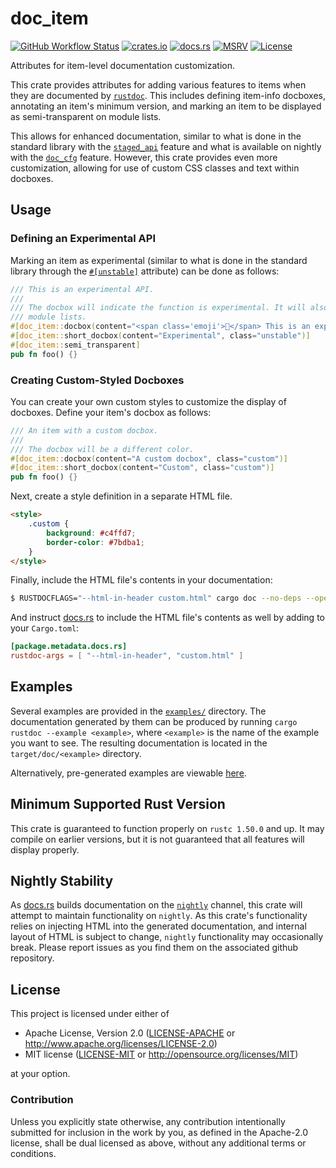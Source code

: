 # doc_item

[![GitHub Workflow Status](https://img.shields.io/github/workflow/status/Anders429/doc_item/Tests/master)](https://github.com/Anders429/doc_item/actions)
[![crates.io](https://img.shields.io/crates/v/doc_item)](https://crates.io/crates/doc_item)
[![docs.rs](https://docs.rs/doc_item/badge.svg)](https://docs.rs/doc_item)
[![MSRV](https://img.shields.io/badge/rustc-1.50.0+-yellow.svg)](#minimum-supported-rust-version)
[![License](https://img.shields.io/crates/l/doc_item)](#license)

Attributes for item-level documentation customization.

This crate provides attributes for adding various features to items when they are documented by
[`rustdoc`](https://doc.rust-lang.org/rustdoc/what-is-rustdoc.html). This includes defining
item-info docboxes, annotating an item's minimum version, and marking an item to be displayed as
semi-transparent on module lists.

This allows for enhanced documentation, similar to what is done in the standard library with the
[`staged_api`](https://doc.rust-lang.org/beta/unstable-book/language-features/staged-api.html)
feature and what is available on nightly with the
[`doc_cfg`](https://doc.rust-lang.org/beta/unstable-book/language-features/doc-cfg.html) feature.
However, this crate provides even more customization, allowing for use of custom CSS classes and
text within docboxes.

## Usage

### Defining an Experimental API
Marking an item as experimental (similar to what is done in the standard library through the
[`#[unstable]`](https://rustc-dev-guide.rust-lang.org/stability.html#unstable) attribute) can be
done as follows:

```rust
/// This is an experimental API.
///
/// The docbox will indicate the function is experimental. It will also appear semi-transparent on
/// module lists.
#[doc_item::docbox(content="<span class='emoji'>🔬</span> This is an experimental API.", class="unstable")]
#[doc_item::short_docbox(content="Experimental", class="unstable")]
#[doc_item::semi_transparent]
pub fn foo() {}
```

### Creating Custom-Styled Docboxes
You can create your own custom styles to customize the display of docboxes. Define your item's
docbox as follows:

```rust
/// An item with a custom docbox.
///
/// The docbox will be a different color.
#[doc_item::docbox(content="A custom docbox", class="custom")]
#[doc_item::short_docbox(content="Custom", class="custom")]
pub fn foo() {}
```

Next, create a style definition in a separate HTML file.
```html
<style>
    .custom {
        background: #c4ffd7;
        border-color: #7bdba1;
    }
</style>
```

Finally, include the HTML file's contents in your documentation:

```bash
$ RUSTDOCFLAGS="--html-in-header custom.html" cargo doc --no-deps --open
```

And instruct [docs.rs](https://docs.rs/) to include the HTML file's contents as well by adding to your `Cargo.toml`:

```toml
[package.metadata.docs.rs]
rustdoc-args = [ "--html-in-header", "custom.html" ]
```

## Examples
Several examples are provided in the
[`examples/`](https://github.com/Anders429/doc_item/tree/master/examples) directory. The
documentation generated by them can be produced by running `cargo rustdoc --example <example>`,
where `<example>` is the name of the example you want to see. The resulting documentation is
located in the `target/doc/<example>` directory.

Alternatively, pre-generated examples are viewable [here](https://anders429.github.io/doc_item/examples/).

## Minimum Supported Rust Version
This crate is guaranteed to function properly on `rustc 1.50.0` and up. It may compile on earlier
versions, but it is not guaranteed that all features will display properly.

## Nightly Stability
As [docs.rs](https://docs.rs/) builds documentation on the
[`nightly`](https://rust-lang.github.io/rustup/concepts/channels.html) channel, this crate will
attempt to maintain functionality on `nightly`. As this crate's functionality relies on injecting
HTML into the generated documentation, and internal layout of HTML is subject to change, `nightly`
functionality may occasionally break. Please report issues as you find them on the associated github
repository.

## License
This project is licensed under either of

* Apache License, Version 2.0
([LICENSE-APACHE](https://github.com/Anders429/more_ranges/blob/HEAD/LICENSE-APACHE) or
http://www.apache.org/licenses/LICENSE-2.0)
* MIT license
([LICENSE-MIT](https://github.com/Anders429/more_ranges/blob/HEAD/LICENSE-MIT) or
http://opensource.org/licenses/MIT)

at your option.

### Contribution
Unless you explicitly state otherwise, any contribution intentionally submitted for inclusion in the work by you, as defined in the Apache-2.0 license, shall be dual licensed as above, without any additional terms or conditions.
